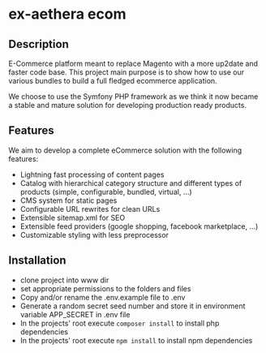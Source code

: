 # ex-aethera ecom
## Description
E-Commerce platform meant to replace Magento with a more up2date and faster code base.  This project main purpose is to show how to use our various bundles to build a full fledged ecommerce application.

We choose to use the Symfony PHP framework as we think it now became a stable and mature solution for developing production ready products.

## Features
We aim to develop a complete eCommerce solution with the following features:

- Lightning fast processing of content pages
- Catalog with hierarchical category structure and different types of products (simple, configurable, bundled, virtual, ...)
- CMS system for static pages
- Configurable URL rewrites for clean URLs
- Extensible sitemap.xml for SEO
- Extensible feed providers (google shopping, facebook marketplace, ...)
- Customizable styling with less preprocessor

## Installation
- clone project into www dir
- set appropriate permissions to the folders and files
- Copy and/or rename the .env.example file to .env
- Generate a random secret seed number and store it in environment variable APP_SECRET in .env file
- In the projects' root execute `composer install` to install php dependencies
- In the projects' root execute `npm install` to install npm dependencies